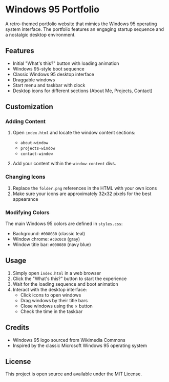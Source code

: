 # Windows 95 Portfolio

A retro-themed portfolio website that mimics the Windows 95 operating system interface. The portfolio features an engaging startup sequence and a nostalgic desktop environment.

## Features

- Initial "What's this?" button with loading animation
- Windows 95-style boot sequence
- Classic Windows 95 desktop interface
- Draggable windows
- Start menu and taskbar with clock
- Desktop icons for different sections (About Me, Projects, Contact)

## Customization

### Adding Content

1. Open `index.html` and locate the window content sections:
   - `about-window`
   - `projects-window`
   - `contact-window`

2. Add your content within the `window-content` divs.

### Changing Icons

1. Replace the `folder.png` references in the HTML with your own icons
2. Make sure your icons are approximately 32x32 pixels for the best appearance

### Modifying Colors

The main Windows 95 colors are defined in `styles.css`:
- Background: `#008080` (classic teal)
- Window chrome: `#c0c0c0` (gray)
- Window title bar: `#000080` (navy blue)

## Usage

1. Simply open `index.html` in a web browser
2. Click the "What's this?" button to start the experience
3. Wait for the loading sequence and boot animation
4. Interact with the desktop interface:
   - Click icons to open windows
   - Drag windows by their title bars
   - Close windows using the × button
   - Check the time in the taskbar

## Credits

- Windows 95 logo sourced from Wikimedia Commons
- Inspired by the classic Microsoft Windows 95 operating system

## License

This project is open source and available under the MIT License. 
